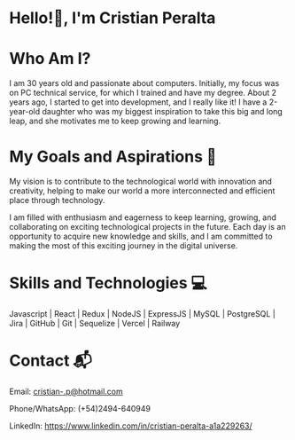  # Hello!👋, I'm Cristian Peralta

 # Who Am I?

I am 30 years old and  passionate about computers. Initially, my focus was on PC technical service, for which I trained and have my degree. 
About 2 years ago, I started to get into development, and I really like it! I have a 2-year-old daughter who was my biggest inspiration to take this big and long leap, 
 and she motivates me to keep growing and learning.


# My Goals and Aspirations 🚀

My vision is to contribute to the technological world with innovation and creativity, helping to make our world a more interconnected and efficient place through technology.

I am filled with enthusiasm and eagerness to keep learning, growing, and collaborating on exciting technological projects in the future. Each day is an opportunity to acquire new knowledge and skills, and I am committed to making the most of this exciting journey in the digital universe.


# Skills and Technologies 💻

Javascript | React | Redux | NodeJS | ExpressJS | MySQL | PostgreSQL | Jira | GitHub | Git | Sequelize | Vercel | Railway



# Contact 📬


Email: cristian-.p@hotmail.com

Phone/WhatsApp: (+54)2494-640949

LinkedIn: https://www.linkedin.com/in/cristian-peralta-a1a229263/



